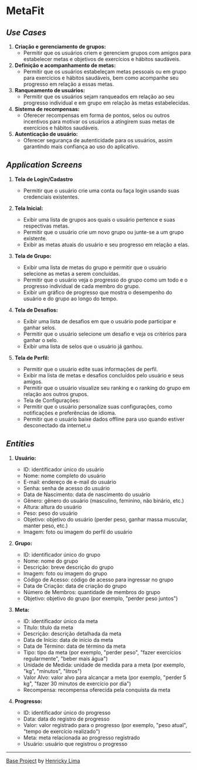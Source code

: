 # MetaFit

## *Use Cases*
1. **Criação e gerenciamento de grupos:** 
    * Permitir que os usuários criem e gerenciem grupos com amigos para estabelecer metas e objetivos de exercícios e hábitos saudáveis.
2. **Definição e acompanhamento de metas:**
    * Permitir que os usuários estabeleçam metas pessoais ou em grupo para exercícios e hábitos saudáveis, bem como acompanhe seu progresso em relação a essas metas.
3. **Ranqueamento de usuários:** 
    * Permitir que os usuários sejam ranqueados em relação ao seu progresso individual e em grupo em relação às metas estabelecidas.
4. **Sistema de recompensas:**
    * Oferecer recompensas em forma de pontos, selos ou outros incentivos para motivar os usuários a atingirem suas metas de exercícios e hábitos saudáveis.
5. **Autenticação de usuário:** 
    * Oferecer segurança de autenticidade para os usuários, assim garantindo mais confiança ao uso do aplicativo.


## *Application Screens*

1. **Tela de Login/Cadastro**

   * Permitir que o usuário crie uma conta ou faça login usando suas credenciais existentes.

2. **Tela Inicial:**
    * Exibir uma lista de grupos aos quais o usuário pertence e suas respectivas metas.
    * Permitir que o usuário crie um novo grupo ou junte-se a um grupo existente.
    * Exibir as metas atuais do usuário e seu progresso em relação a elas.
3. **Tela de Grupo:**

    * Exibir uma lista de metas do grupo e permitir que o usuário selecione as metas a serem concluídas.
    * Permitir que o usuário veja o progresso do grupo como um todo e o progresso individual de cada membro do grupo.
    * Exibir um gráfico de progresso que mostra o desempenho do usuário e do grupo ao longo do tempo.
4. **Tela de Desafios:**
    * Exibir uma lista de desafios em que o usuário pode participar e ganhar selos.
    * Permitir que o usuário selecione um desafio e veja os critérios para ganhar o selo.
    * Exibir uma lista de selos que o usuário já ganhou.
5. **Tela de Perfil:**
    * Permitir que o usuário edite suas informações de perfil.
    * Exibir ma lista de metas e desafios concluídos pelo usuário e seus amigos.
    * Permitir que o usuário visualize seu ranking e o ranking do grupo em relação aos outros grupos.
    * Tela de Configurações:
    * Permitir que o usuário personalize suas configurações, como notificações e preferências de idioma.
    * Permitir que o usuário baixe dados offline para uso quando estiver desconectado da internet.u

## *Entities*
1. **Usuário:**
    * ID: identificador único do usuário
    * Nome: nome completo do usuário
    * E-mail: endereço de e-mail do usuário
    * Senha: senha de acesso do usuário
    * Data de Nascimento: data de nascimento do usuário
    * Gênero: gênero do usuário (masculino, feminino, não binário, etc.)
    * Altura: altura do usuário
    * Peso: peso do usuário
    * Objetivo: objetivo do usuário (perder peso, ganhar massa muscular, manter peso, etc.)
    * Imagem: foto ou imagem do perfil do usuário

2. **Grupo:**
    * ID: identificador único do grupo
    * Nome: nome do grupo
    * Descrição: breve descrição do grupo
    * Imagem: foto ou imagem do grupo
    * Código de Acesso: código de acesso para ingressar no grupo
    * Data de Criação: data de criação do grupo
    * Número de Membros: quantidade de membros do grupo
    * Objetivo: objetivo do grupo (por exemplo, "perder peso juntos")

3. **Meta:**
    * ID: identificador único da meta
    * Título: título da meta
    * Descrição: descrição detalhada da meta
    * Data de Início: data de início da meta
    * Data de Término: data de término da meta
    * Tipo: tipo da meta (por exemplo, "perder peso", "fazer exercícios regularmente", "beber mais água")
    * Unidade de Medida: unidade de medida para a meta (por exemplo, "kg", "minutos", "litros")
    * Valor Alvo: valor alvo para alcançar a meta (por exemplo, "perder 5 kg", "fazer 30 minutos de exercício por dia")
    * Recompensa: recompensa oferecida pela conquista da meta

4. **Progresso:**
    * ID: identificador único do progresso
    * Data: data do registro de progresso
    * Valor: valor registrado para o progresso (por exemplo, "peso atual", "tempo de exercício realizado")
    * Meta: meta relacionada ao progresso registrado
    * Usuário: usuário que registrou o progresso


--------------------
[Base Project](https://github.com/HenrickyL/NG-transaction-system) by [Henricky Lima](https://github.com/HenrickyL)
